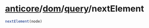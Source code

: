 # [anticore](../../../../../#reference)/[dom](../../#reference)/[query](../#reference)/<a name="reference">nextElement</a>

```js
nextElement(node)
```